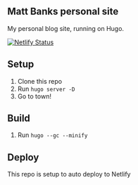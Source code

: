 ## Matt Banks personal site

My personal blog site, running on Hugo.

[![Netlify Status](https://api.netlify.com/api/v1/badges/6f45f21e-f208-4c75-91b1-b0a44768ec3b/deploy-status)](https://app.netlify.com/sites/flamboyant-kirch-2cbf4f/deploys)

## Setup

1. Clone this repo
2. Run `hugo server -D`
3. Go to town!

## Build

1. Run `hugo --gc --minify`

## Deploy

This repo is setup to auto deploy to Netlify
